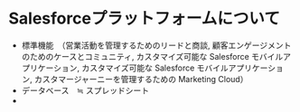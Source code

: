 # Salesforceプラットフォームについて
- 標準機能　（営業活動を管理するためのリードと商談, 顧客エンゲージメントのためのケースとコミュニティ, カスタマイズ可能な Salesforce モバイルアプリケーション, カスタマイズ可能な Salesforce モバイルアプリケーション, カスタマージャーニーを管理するための Marketing Cloud）
- データベース　≒ スプレッドシート
- 
